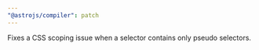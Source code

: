 ```yaml
---
"@astrojs/compiler": patch
---
```


Fixes a CSS scoping issue when a selector contains only pseudo selectors.

